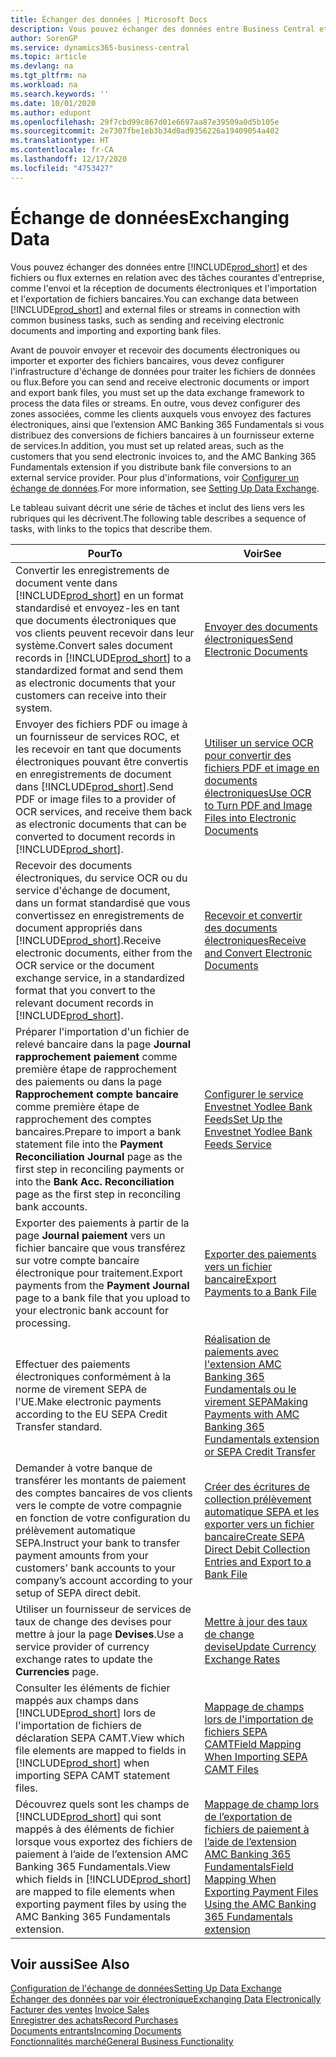 ```yaml
---
title: Échanger des données | Microsoft Docs
description: Vous pouvez échanger des données entre Business Central et des fichiers ou flux externes en relation avec des tâches courantes d'entreprise, comme l'envoi et la réception de documents électroniques et l'importation et l'exportation de fichiers bancaires.
author: SorenGP
ms.service: dynamics365-business-central
ms.topic: article
ms.devlang: na
ms.tgt_pltfrm: na
ms.workload: na
ms.search.keywords: ''
ms.date: 10/01/2020
ms.author: edupont
ms.openlocfilehash: 29f7cbd99c867d01e6697aa87e39509a0d5b105e
ms.sourcegitcommit: 2e7307fbe1eb3b34d0ad9356226a19409054a402
ms.translationtype: HT
ms.contentlocale: fr-CA
ms.lasthandoff: 12/17/2020
ms.locfileid: "4753427"
---
```

# <a name="exchanging-data"></a><span data-ttu-id="6579f-103">Échange de données</span><span class="sxs-lookup"><span data-stu-id="6579f-103">Exchanging Data</span></span>
<span data-ttu-id="6579f-104">Vous pouvez échanger des données entre [!INCLUDE[prod_short](includes/prod_short.md)] et des fichiers ou flux externes en relation avec des tâches courantes d'entreprise, comme l'envoi et la réception de documents électroniques et l'importation et l'exportation de fichiers bancaires.</span><span class="sxs-lookup"><span data-stu-id="6579f-104">You can exchange data between [!INCLUDE[prod_short](includes/prod_short.md)] and external files or streams in connection with common business tasks, such as sending and receiving electronic documents and importing and exporting bank files.</span></span>  

<span data-ttu-id="6579f-105">Avant de pouvoir envoyer et recevoir des documents électroniques ou importer et exporter des fichiers bancaires, vous devez configurer l'infrastructure d'échange de données pour traiter les fichiers de données ou flux.</span><span class="sxs-lookup"><span data-stu-id="6579f-105">Before you can send and receive electronic documents or import and export bank files, you must set up the data exchange framework to process the data files or streams.</span></span> <span data-ttu-id="6579f-106">En outre, vous devez configurer des zones associées, comme les clients auxquels vous envoyez des factures électroniques, ainsi que l’extension AMC Banking 365 Fundamentals si vous distribuez des conversions de fichiers bancaires à un fournisseur externe de services.</span><span class="sxs-lookup"><span data-stu-id="6579f-106">In addition, you must set up related areas, such as the customers that you send electronic invoices to, and the AMC Banking 365 Fundamentals extension if you distribute bank file conversions to an external service provider.</span></span> <span data-ttu-id="6579f-107">Pour plus d'informations, voir [Configurer un échange de données](across-set-up-data-exchange.md).</span><span class="sxs-lookup"><span data-stu-id="6579f-107">For more information, see [Setting Up Data Exchange](across-set-up-data-exchange.md).</span></span>  

 <span data-ttu-id="6579f-108">Le tableau suivant décrit une série de tâches et inclut des liens vers les rubriques qui les décrivent.</span><span class="sxs-lookup"><span data-stu-id="6579f-108">The following table describes a sequence of tasks, with links to the topics that describe them.</span></span>  

|<span data-ttu-id="6579f-109">**Pour**</span><span class="sxs-lookup"><span data-stu-id="6579f-109">**To**</span></span>|<span data-ttu-id="6579f-110">**Voir**</span><span class="sxs-lookup"><span data-stu-id="6579f-110">**See**</span></span>|  
|------------|-------------|  
|<span data-ttu-id="6579f-111">Convertir les enregistrements de document vente dans [!INCLUDE[prod_short](includes/prod_short.md)] en un format standardisé et envoyez\-les en tant que documents électroniques que vos clients peuvent recevoir dans leur système.</span><span class="sxs-lookup"><span data-stu-id="6579f-111">Convert sales document records in [!INCLUDE[prod_short](includes/prod_short.md)] to a standardized format and send them as electronic documents that your customers can receive into their system.</span></span>|[<span data-ttu-id="6579f-112">Envoyer des documents électroniques</span><span class="sxs-lookup"><span data-stu-id="6579f-112">Send Electronic Documents</span></span>](sales-how-to-send-electronic-documents.md)|  
|<span data-ttu-id="6579f-113">Envoyer des fichiers PDF ou image à un fournisseur de services ROC, et les recevoir en tant que documents électroniques pouvant être convertis en enregistrements de document dans [!INCLUDE[prod_short](includes/prod_short.md)].</span><span class="sxs-lookup"><span data-stu-id="6579f-113">Send PDF or image files to a provider of OCR services, and receive them back as electronic documents that can be converted to document records in [!INCLUDE[prod_short](includes/prod_short.md)].</span></span>|[<span data-ttu-id="6579f-114">Utiliser un service OCR pour convertir des fichiers PDF et image en documents électroniques</span><span class="sxs-lookup"><span data-stu-id="6579f-114">Use OCR to Turn PDF and Image Files into Electronic Documents</span></span>](across-how-use-ocr-pdf-images-files.md)|  
|<span data-ttu-id="6579f-115">Recevoir des documents électroniques, du service OCR ou du service d'échange de document, dans un format standardisé que vous convertissez en enregistrements de document appropriés dans [!INCLUDE[prod_short](includes/prod_short.md)].</span><span class="sxs-lookup"><span data-stu-id="6579f-115">Receive electronic documents, either from the OCR service or the document exchange service, in a standardized format that you convert to the relevant document records in [!INCLUDE[prod_short](includes/prod_short.md)].</span></span>|[<span data-ttu-id="6579f-116">Recevoir et convertir des documents électroniques</span><span class="sxs-lookup"><span data-stu-id="6579f-116">Receive and Convert Electronic Documents</span></span>](purchasing-how-to-receive-and-convert-electronic-documents.md)|  
|<span data-ttu-id="6579f-117">Préparer l'importation d'un fichier de relevé bancaire dans la page **Journal rapprochement paiement** comme première étape de rapprochement des paiements ou dans la page **Rapprochement compte bancaire** comme première étape de rapprochement des comptes bancaires.</span><span class="sxs-lookup"><span data-stu-id="6579f-117">Prepare to import a bank statement file into the **Payment Reconciliation Journal** page as the first step in reconciling payments or into the **Bank Acc. Reconciliation** page as the first step in reconciling bank accounts.</span></span>|[<span data-ttu-id="6579f-118">Configurer le service Envestnet Yodlee Bank Feeds</span><span class="sxs-lookup"><span data-stu-id="6579f-118">Set Up the Envestnet Yodlee Bank Feeds Service</span></span>](bank-how-setup-bank-statement-service.md)|  
|<span data-ttu-id="6579f-119">Exporter des paiements à partir de la page **Journal paiement** vers un fichier bancaire que vous transférez sur votre compte bancaire électronique pour traitement.</span><span class="sxs-lookup"><span data-stu-id="6579f-119">Export payments from the **Payment Journal** page to a bank file that you upload to your electronic bank account for processing.</span></span>|[<span data-ttu-id="6579f-120">Exporter des paiements vers un fichier bancaire</span><span class="sxs-lookup"><span data-stu-id="6579f-120">Export Payments to a Bank File</span></span>](finance-make-payments-with-bank-data-conversion-service-or-sepa-credit-transfer.md#exporting-payments-to-a-bank-file)|
|<span data-ttu-id="6579f-121">Effectuer des paiements électroniques conformément à la norme de virement SEPA de l'UE.</span><span class="sxs-lookup"><span data-stu-id="6579f-121">Make electronic payments according to the EU SEPA Credit Transfer standard.</span></span>|[<span data-ttu-id="6579f-122">Réalisation de paiements avec l'extension AMC Banking 365 Fundamentals ou le virement SEPA</span><span class="sxs-lookup"><span data-stu-id="6579f-122">Making Payments with AMC Banking 365 Fundamentals extension or SEPA Credit Transfer</span></span>](finance-make-payments-with-bank-data-conversion-service-or-sepa-credit-transfer.md)|  
|<span data-ttu-id="6579f-123">Demander à votre banque de transférer les montants de paiement des comptes bancaires de vos clients vers le compte de votre compagnie en fonction de votre configuration du prélèvement automatique SEPA.</span><span class="sxs-lookup"><span data-stu-id="6579f-123">Instruct your bank to transfer payment amounts from your customers’ bank accounts to your company’s account according to your setup of SEPA direct debit.</span></span>|[<span data-ttu-id="6579f-124">Créer des écritures de collection prélèvement automatique SEPA et les exporter vers un fichier bancaire</span><span class="sxs-lookup"><span data-stu-id="6579f-124">Create SEPA Direct Debit Collection Entries and Export to a Bank File</span></span>](finance-collect-payments-with-sepa-direct-debit.md#creating-sepa-direct-debit-collection-entries-and-export-to-a-bank-file)|  
|<span data-ttu-id="6579f-125">Utiliser un fournisseur de services de taux de change des devises pour mettre à jour la page **Devises**.</span><span class="sxs-lookup"><span data-stu-id="6579f-125">Use a service provider of currency exchange rates to update the **Currencies** page.</span></span>|[<span data-ttu-id="6579f-126">Mettre à jour des taux de change devise</span><span class="sxs-lookup"><span data-stu-id="6579f-126">Update Currency Exchange Rates</span></span>](finance-how-update-currencies.md)|  
|<span data-ttu-id="6579f-127">Consulter les éléments de fichier mappés aux champs dans [!INCLUDE[prod_short](includes/prod_short.md)] lors de l'importation de fichiers de déclaration SEPA CAMT.</span><span class="sxs-lookup"><span data-stu-id="6579f-127">View which file elements are mapped to fields in [!INCLUDE[prod_short](includes/prod_short.md)] when importing SEPA CAMT statement files.</span></span>|[<span data-ttu-id="6579f-128">Mappage de champs lors de l'importation de fichiers SEPA CAMT</span><span class="sxs-lookup"><span data-stu-id="6579f-128">Field Mapping When Importing SEPA CAMT Files</span></span>](across-field-mapping-when-importing-sepa-camt-files.md)|  
|<span data-ttu-id="6579f-129">Découvrez quels sont les champs de [!INCLUDE[prod_short](includes/prod_short.md)] qui sont mappés à des éléments de fichier lorsque vous exportez des fichiers de paiement à l’aide de l’extension AMC Banking 365 Fundamentals.</span><span class="sxs-lookup"><span data-stu-id="6579f-129">View which fields in [!INCLUDE[prod_short](includes/prod_short.md)] are mapped to file elements when exporting payment files by using the AMC Banking 365 Fundamentals extension.</span></span>|[<span data-ttu-id="6579f-130">Mappage de champ lors de l’exportation de fichiers de paiement à l’aide de l’extension AMC Banking 365 Fundamentals</span><span class="sxs-lookup"><span data-stu-id="6579f-130">Field Mapping When Exporting Payment Files Using the AMC Banking 365 Fundamentals extension</span></span>](across-field-mapping-when-exporting-payment-files-using-bank-data-conversion-service.md)|  

## <a name="see-also"></a><span data-ttu-id="6579f-131">Voir aussi</span><span class="sxs-lookup"><span data-stu-id="6579f-131">See Also</span></span>  
[<span data-ttu-id="6579f-132">Configuration de l'échange de données</span><span class="sxs-lookup"><span data-stu-id="6579f-132">Setting Up Data Exchange</span></span>](across-set-up-data-exchange.md)  
[<span data-ttu-id="6579f-133">Échanger des données par voir électronique</span><span class="sxs-lookup"><span data-stu-id="6579f-133">Exchanging Data Electronically</span></span>](across-data-exchange.md)  
<span data-ttu-id="6579f-134">[Facturer des ventes](sales-how-invoice-sales.md) </span><span class="sxs-lookup"><span data-stu-id="6579f-134">[Invoice Sales](sales-how-invoice-sales.md) </span></span>  
[<span data-ttu-id="6579f-135">Enregistrer des achats</span><span class="sxs-lookup"><span data-stu-id="6579f-135">Record Purchases</span></span>](purchasing-how-record-purchases.md)  
[<span data-ttu-id="6579f-136">Documents entrants</span><span class="sxs-lookup"><span data-stu-id="6579f-136">Incoming Documents</span></span>](across-income-documents.md)  
[<span data-ttu-id="6579f-137">Fonctionnalités marché</span><span class="sxs-lookup"><span data-stu-id="6579f-137">General Business Functionality</span></span>](ui-across-business-areas.md)  
